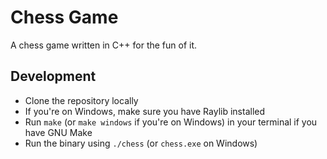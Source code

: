 # Chess Game

A chess game written in C++ for the fun of it.

## Development

- Clone the repository locally
- If you're on Windows, make sure you have Raylib installed 
- Run `make` (or `make windows` if you're on Windows) in your terminal if you have GNU Make
- Run the binary using `./chess` (or `chess.exe` on Windows)